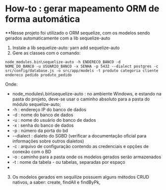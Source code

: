 # How-to : gerar mapeamento ORM de forma automática
**Nesse projeto foi utilizado o ORM sequelize, com os modelos sendo gerados automaticamente com a lib sequelize-auto 

1. Instale a lib sequelize-auto: yarn add sequelize-auto
2. Gere as classes com o comando: 

<code>node_modules\.bin\sequelize-auto -h ENDERECO_BANCO -d NOME_DO_BANCO -u USUARIO_BANCO -x SENHA -p 5432 --dialect postgres -c src/config/database.js -o src/app/models -t produto categoria cliente endereco pedido produto_pedido</code>

Onde: 
<ul>

<li>
  node_modules\.bin\sequelize-auto   : no ambiente Windows, e estando na pasta do projeto, deve-se usar o caminho absoluto para a pasta do módulo sequelize-auto;
</li>
<li>
  -h : endereço IP do banco de dados  
</li>
<li>
  -d : nome do banco de dados
</li>
<li>
  -u : nome do usuário do banco de dados 
</li>
<li>
  -x : senha do banco de dados
</li>
<li>
  -p : número da porta do bd  
</li>
<li>
  --dialect : dialeto do SGBD (verificar a documentação oficial para informações sobre outros dialetos)
</li>
<li>
  -c : arquivo de configuração contendo as credenciais e opções de conexão com o BD
</li>
<li>
  -o : caminho para a pasta onde os modelos gerados serão armazenados
</li>
<li>
  -t : nome da tabela - ou tabelas, separadas por espaço 
</li>
<li>

</ul>

3. Os modelos gerados em sequilize possuem alguns métodos CRUD nativos, a saber: create, findAll e findByPk, 


